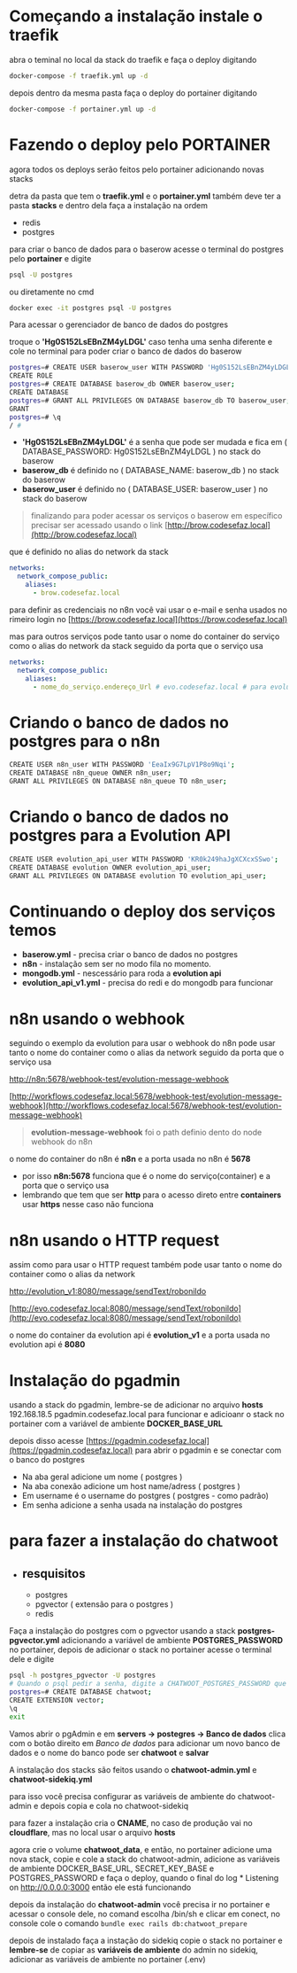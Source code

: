 # Começando a instalação instale o traefik
abra o teminal no local da stack do traefik e faça o deploy digitando
```bash
docker-compose -f traefik.yml up -d
```

depois dentro da mesma pasta faça o deploy do portainer digitando
```bash
docker-compose -f portainer.yml up -d
```

# Fazendo o deploy pelo PORTAINER
agora todos os deploys serão feitos pelo portainer adicionando novas stacks

detra da pasta que tem o **traefik.yml** e o **portainer.yml** também deve ter a pasta **stacks** e dentro dela faça a instalação na ordem

- redis
- postgres

para criar o banco de dados para o baserow acesse o terminal do postgres pelo **portainer** e digite

```bash
psql -U postgres
```
ou diretamente no cmd

```bash
docker exec -it postgres psql -U postgres
```

Para acessar o gerenciador de banco de dados do postgres

troque o **'Hg0S152LsEBnZM4yLDGL'** caso tenha uma senha diferente e cole no terminal para poder criar o banco de dados do baserow

```bash
postgres=# CREATE USER baserow_user WITH PASSWORD 'Hg0S152LsEBnZM4yLDGL';
CREATE ROLE
postgres=# CREATE DATABASE baserow_db OWNER baserow_user;
CREATE DATABASE
postgres=# GRANT ALL PRIVILEGES ON DATABASE baserow_db TO baserow_user;
GRANT
postgres=# \q
/ #
```
- **'Hg0S152LsEBnZM4yLDGL'** é a senha que pode ser mudada e fica em ( DATABASE_PASSWORD: Hg0S152LsEBnZM4yLDGL ) no stack do baserow
- **baserow_db** é definido no ( DATABASE_NAME: baserow_db )  no stack do baserow
- **baserow_user** é definido no ( DATABASE_USER: baserow_user )  no stack do baserow

>finalizando para poder acessar os serviços o baserow em específico precisar ser acessado usando o link [http://brow.codesefaz.local](http://brow.codesefaz.local)

 

que é definido no alias do network da stack
```yml
networks:
  network_compose_public:
    aliases:
      - brow.codesefaz.local
```

para definir as credenciais no n8n você vai usar o e-mail e senha usados no rimeiro login no [https://brow.codesefaz.local](https://brow.codesefaz.local)

mas para outros serviços pode tanto usar o nome do container do serviço como o alias do network da stack seguido da porta que o serviço usa
```yml
networks:
  network_compose_public:
    aliases:
      - nome_do_serviço.endereço_Url # evo.codesefaz.local # para evolution
```

# Criando o banco de dados no postgres para o n8n
```bash
CREATE USER n8n_user WITH PASSWORD 'EeaIx9G7LpV1P8o9Nqi';
CREATE DATABASE n8n_queue OWNER n8n_user;
GRANT ALL PRIVILEGES ON DATABASE n8n_queue TO n8n_user;
```

# Criando o banco de dados no postgres para a Evolution API
```bash
CREATE USER evolution_api_user WITH PASSWORD 'KR0k249haJgXCXcxSSwo';
CREATE DATABASE evolution OWNER evolution_api_user;
GRANT ALL PRIVILEGES ON DATABASE evolution TO evolution_api_user;
```

# Continuando o deploy dos serviços temos
  - **baserow.yml** - precisa criar o banco de dados no postgres
  - **n8n** - instalação sem ser no modo fila no momento.
  - **mongodb.yml** - nescessário para roda a **evolution api**
  - **evolution_api_v1.yml** - precisa do redi e do mongodb para funcionar

# n8n usando o webhook

seguindo o exemplo da evolution para usar o webhook do n8n pode usar tanto o nome do container como o alias da network seguido da porta que o serviço usa

[http://n8n:5678/webhook-test/evolution-message-webhook](http://n8n:5678/webhook-test/evolution-message-webhook)

[http://workflows.codesefaz.local:5678/webhook-test/evolution-message-webhook](http://workflows.codesefaz.local:5678/webhook-test/evolution-message-webhook)

> **evolution-message-webhook** foi o path definio dento do node webhook do n8n

o nome do container do n8n é **n8n** e a porta usada no n8n é **5678**
  - por isso **n8n:5678** funciona que é o nome do serviço(container) e a porta que o serviço usa
  - lembrando que tem que ser **http** para o acesso direto entre **containers** usar **https** nesse caso não funciona

# n8n usando o HTTP request

assim como para usar o HTTP request também pode usar tanto o nome do container como o alias da network

[http://evolution_v1:8080/message/sendText/robonildo](http://evolution_v1:8080/message/sendText/robonildo)

[http://evo.codesefaz.local:8080/message/sendText/robonildo](http://evo.codesefaz.local:8080/message/sendText/robonildo)

o nome do container da evolution api é **evolution_v1** e a porta usada no evolution api é **8080**


# Instalação do pgadmin

usando a stack do pgadmin, lembre-se de adicionar no arquivo **hosts** 192.168.18.5 pgadmin.codesefaz.local para funcionar e adicioanr o stack no portainer com a variável de ambiente **DOCKER_BASE_URL**

depois disso acesse [https://pgadmin.codesefaz.local](https://pgadmin.codesefaz.local) para abrir o pgadmin e se conectar com o banco do postgres
  - Na aba geral adicione um nome ( postgres )
  - Na aba conexão adicione um host name/adress ( postgres )
  - Em username é o username do postgres ( postgres - como padrão)
  - Em senha adicione a senha usada na instalação do postgres

# para fazer a instalação do chatwoot
  - ## resquisitos
    - postgres
    - pgvector ( extensão para o postgres )
    - redis

Faça a instalação do postgres com o pgvector usando a stack **postgres-pgvector.yml** adicionando a variável de ambiente **POSTGRES_PASSWORD** no portainer, depois de adicionar o stack no portainer acesse o terminal dele e digite
```bash
psql -h postgres_pgvector -U postgres
# Quando o psql pedir a senha, digite a CHATWOOT_POSTGRES_PASSWORD que você definiu no .env do seu chatwoot-postgres
postgres=# CREATE DATABASE chatwoot;
CREATE EXTENSION vector;
\q
exit
```

Vamos abrir o pgAdmin e em **servers -> postegres -> Banco de dados** clica com o botão direito em *Banco de dados* para adicionar um novo banco de dados e o nome do banco pode ser **chatwoot** e **salvar**

A instalação dos stacks são feitos usando o **chatwoot-admin.yml** e **chatwoot-sidekiq.yml**

para isso você precisa configurar as variáveis de ambiente do chatwoot-admin e depois copia e cola no chatwoot-sidekiq

para fazer a instalação cria o **CNAME**, no caso de produção vai no **cloudflare**, mas no local usar o arquivo **hosts**

agora crie o volume **chatwoot_data**, e então, no portainer adicione uma nova stack, copie e cole a stack do chatwoot-admin, adicione as variáveis de ambiente DOCKER_BASE_URL, SECRET_KEY_BASE e POSTGRES_PASSWORD e faça o deploy, quando o final do log * Listening on http://0.0.0.0:3000 então ele está funcionando

depois da instalação do **chatwoot-admin** você precisa ir no portainer e acessar o console dele, no comand escolha /bin/sh e clicar em conect, no console cole o comando `bundle exec rails db:chatwoot_prepare` 

depois de instalado faça a instação do sidekiq copie o stack no portainer e **lembre-se** de copiar as **variáveis de ambiente** do admin no sidekiq, adicionar as variáveis de ambiente no portainer (.env)